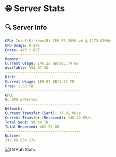 # 🌐 Server Stats
## 🔍 Server Info
```yaml
CPU: Intel(R) Xeon(R) CPU E5-2699 v4 @ 1273.07MHz
CPU Usage: 0.50%
Cores: 44P | 88T
-----------------------------------
Memory:
Current Usage: 146.22 GB/503.74 GB
Available: 354.07 GB
-----------------------------------
Disk:
Current Usage: 109.07 GB/1.71 TB
Free: 1.52 TB
-----------------------------------
GPU:
No GPU detected
-----------------------------------
Network:
Current Transfer (Sent): 37.81 MB/s
Current Transfer (Received): 140.42 KB/s
Total Sent: 50.44 TB
Total Received: 482.56 GB
-----------------------------------
Uptime:
31d 0h 53m 17s
```
![GitHub Stats](https://img.shields.io/badge/Updated-2025-04-07_22:16:06-blue)